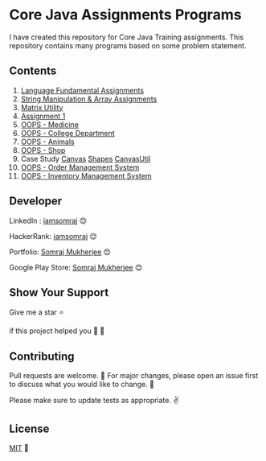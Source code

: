# Core Java Assignments Programs

I have created this repository for Core Java Training assignments. This repository contains many programs based on some problem statement.

## Contents

1. [Language Fundamental Assignments](/src/com/psl/training/assignment/lfa)
2. [String Manipulation & Array Assignments](/src/com/psl/training/assignment/sma)
3. [Matrix Utility](/src/com/psl/training/assignment/sma/MatrixUtil.java)
4. [Assignment 1](/src/com/psl/training/assignment/one/)
5. [OOPS - Medicine](/src/com/psl/training/assignment/oops/TestMedicineUtil.java)
6. [OOPS - College Department](/src/com/psl/training/assignment/oops/CollegeDeptUtil.java)
7. [OOPS - Animals](/src/com/psl/training/assignment/oops/AnimalUtil.java)
8. [OOPS - Shop](/src/com/psl/training/assignment/oops/ShopUtil.java)
9. Case Study [Canvas](/src/com/psl/training/assignment/csoops/canvas) [Shapes](/src/com/psl/training/assignment/csoops/shapes) [CanvasUtil](/src/com/psl/training/assignment/csoops/test/CanvasUtil.java)
10. [OOPS - Order Management System](/src/com/psl/training/assignment/oms)
11. [OOPS - Inventory Management System](/src/com/psl/training/assignment/invs)

## Developer

LinkedIn : [iamsomraj](https://www.linkedin.com/in/iamsomraj/) 😊

HackerRank: [iamsomraj](https://www.hackerrank.com/iamsomraj?hr_r=1) 😊

Portfolio: [Somraj Mukherjee](https://iamsomraj.github.io/) 😊

Google Play Store: [Somraj Mukherjee](https://play.google.com/store/apps/developer?id=Somraj+Mukherjee) 😊

## Show Your Support

Give me a star ⭐

if this project helped you 👦 👧

## Contributing

Pull requests are welcome. 🤝 For major changes, please open an issue first to discuss what you would like to change. 🙏

Please make sure to update tests as appropriate. ✌

## License

[MIT](https://choosealicense.com/licenses/mit/) 📰
